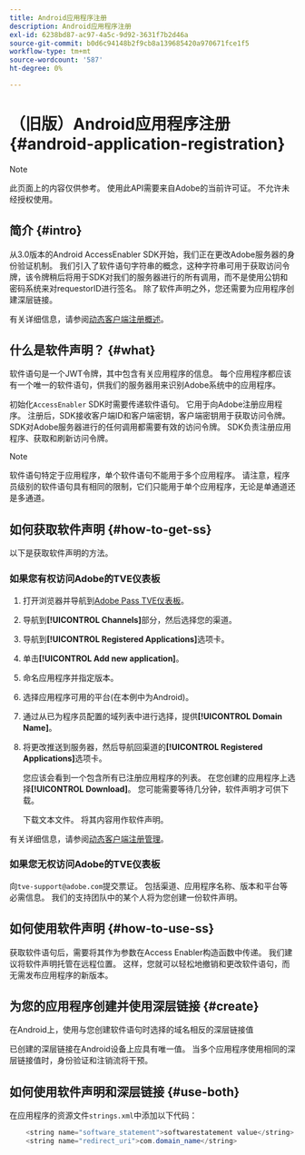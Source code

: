 ```yaml
---
title: Android应用程序注册
description: Android应用程序注册
exl-id: 6238bd87-ac97-4a5c-9d92-3631f7b2d46a
source-git-commit: b0d6c94148b2f9cb8a139685420a970671fce1f5
workflow-type: tm+mt
source-wordcount: '587'
ht-degree: 0%

---
```


# （旧版）Android应用程序注册 {#android-application-registration}

>[!NOTE]
>
>此页面上的内容仅供参考。 使用此API需要来自Adobe的当前许可证。 不允许未经授权使用。

## 简介 {#intro}

从3.0版本的Android AccessEnabler SDK开始，我们正在更改Adobe服务器的身份验证机制。 我们引入了软件语句字符串的概念，这种字符串可用于获取访问令牌，该令牌稍后将用于SDK对我们的服务器进行的所有调用，而不是使用公钥和密码系统来对requestorID进行签名。 除了软件声明之外，您还需要为应用程序创建深层链接。

有关详细信息，请参阅[动态客户端注册概述](../../../rest-apis/rest-api-dcr/dynamic-client-registration-overview.md)。

## 什么是软件声明？ {#what}

软件语句是一个JWT令牌，其中包含有关应用程序的信息。 每个应用程序都应该有一个唯一的软件语句，供我们的服务器用来识别Adobe系统中的应用程序。

初始化`AccessEnabler` SDK时需要传递软件语句。 它用于向Adobe注册应用程序。 注册后，SDK接收客户端ID和客户端密钥，客户端密钥用于获取访问令牌。 SDK对Adobe服务器进行的任何调用都需要有效的访问令牌。 SDK负责注册应用程序、获取和刷新访问令牌。

>[!NOTE]
>
>软件语句特定于应用程序，单个软件语句不能用于多个应用程序。 请注意，程序员级别的软件语句具有相同的限制，它们只能用于单个应用程序，无论是单通道还是多通道。

## 如何获取软件声明 {#how-to-get-ss}

以下是获取软件声明的方法。

### 如果您有权访问Adobe的TVE仪表板

1. 打开浏览器并导航到[Adobe Pass TVE仪表板](https://experience.adobe.com/#/pass/authentication)。

1. 导航到&#x200B;**[!UICONTROL Channels]**&#x200B;部分，然后选择您的渠道。

1. 导航到&#x200B;**[!UICONTROL Registered Applications]**&#x200B;选项卡。

1. 单击&#x200B;**[!UICONTROL Add new application]**。

1. 命名应用程序并指定版本。

1. 选择应用程序可用的平台(在本例中为Android)。

1. 通过从已为程序员配置的域列表中进行选择，提供&#x200B;**[!UICONTROL Domain Name]**。

1. 将更改推送到服务器，然后导航回渠道的&#x200B;**[!UICONTROL Registered Applications]**&#x200B;选项卡。

   您应该会看到一个包含所有已注册应用程序的列表。 在您创建的应用程序上选择&#x200B;**[!UICONTROL Download]**。 您可能需要等待几分钟，软件声明才可供下载。

   下载文本文件。 将其内容用作软件声明。

有关详细信息，请参阅[动态客户端注册管理](../../../rest-apis/rest-api-dcr/dynamic-client-registration-overview.md#dynamic-client-registration-management)。

### 如果您无权访问Adobe的TVE仪表板

向`tve-support@adobe.com`提交票证。 包括渠道、应用程序名称、版本和平台等必需信息。 我们的支持团队中的某个人将为您创建一份软件声明。

## 如何使用软件声明 {#how-to-use-ss}

获取软件语句后，需要将其作为参数在Access Enabler构造函数中传递。 我们建议将软件声明托管在远程位置。 这样，您就可以轻松地撤销和更改软件语句，而无需发布应用程序的新版本。

## 为您的应用程序创建并使用深层链接 {#create}

在Android上，使用与您创建软件语句时选择的域名相反的深层链接值

已创建的深层链接在Android设备上应具有唯一值。 当多个应用程序使用相同的深层链接值时，身份验证和注销流将干预。

## 如何使用软件声明和深层链接 {#use-both}

在应用程序的资源文件`strings.xml`中添加以下代码：

```JAVA
    <string name="software_statement">softwarestatement value</string>
    <string name="redirect_uri">com.domain_name</string>
```
